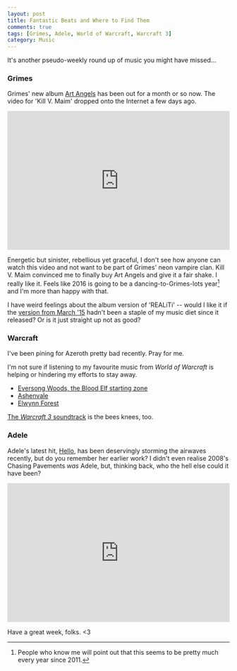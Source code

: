 ```yaml
---
layout: post
title: Fantastic Beats and Where to Find Them
comments: true
tags: [Grimes, Adele, World of Warcraft, Warcraft 3]
category: Music
---
```


It's another pseudo-weekly round up of music you might have missed...

### Grimes

Grimes' new album [Art Angels](http://shopusa.4ad.com/art-angels) has been out for a month or so now. The video for 'Kill V. Maim' dropped onto the Internet a few days ago.

<iframe width="100%" height="315" src="https://www.youtube.com/embed/c2EJMd7ZN7w" frameborder="0" allowfullscreen></iframe>

Energetic but sinister, rebellious yet graceful, I don't see how anyone can watch this video and not want to be part of Grimes' neon vampire clan. Kill V. Maim convinced me to finally buy Art Angels and give it a fair shake. I really like it. Feels like 2016 is going to be a dancing-to-Grimes-lots year[^1] and I'm more than happy with that. 

I have weird feelings about the album version of 'REALiTi' -- would I like it if the [version from March '15](https://www.youtube.com/watch?v=N9XKLqGqwLA) hadn't been a staple of my music diet since it released? Or is it just straight up not as good?

### Warcraft

I've been pining for Azeroth pretty bad recently. Pray for me.

I'm not sure if listening to my favourite music from *World of Warcraft* is helping or hindering my efforts to stay away.

- [Eversong Woods, the Blood Elf starting zone](https://www.youtube.com/watch?v=ZNstdF54ypo)
- [Ashenvale](https://www.youtube.com/watch?v=iyEAlMKUzbM)
- [Elwynn Forest](https://www.youtube.com/watch?v=gNz18Wk13h8)

[The *Warcraft 3* soundtrack](https://www.youtube.com/watch?v=sJ1jlcuFPdA) is the bees knees, too.

### Adele

Adele's latest hit, [Hello](https://www.youtube.com/watch?v=YQHsXMglC9A), has been deservingly storming the airwaves recently, but do you remember her earlier work? I didn't even realise 2008's Chasing Pavements *was* Adele, but, thinking back, who the hell else could it have been?

<iframe width="100%" height="315" src="https://www.youtube.com/embed/08DjMT-qR9g" frameborder="0" allowfullscreen></iframe>

Have a great week, folks. <3

[^1]: People who know me will point out that this seems to be pretty much every year since 2011.